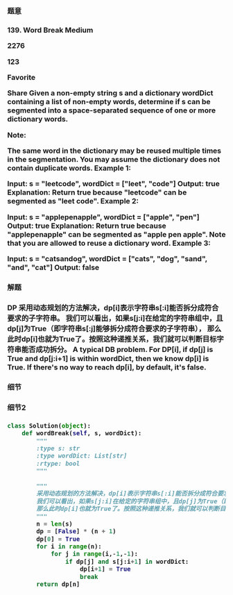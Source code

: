 <h3>题意<h3>
<p>
139. Word Break
Medium

2276

123

Favorite

Share
Given a non-empty string s and a dictionary wordDict containing a list of non-empty words, determine if s can be segmented into a space-separated sequence of one or more dictionary words.

Note:

The same word in the dictionary may be reused multiple times in the segmentation.
You may assume the dictionary does not contain duplicate words.
Example 1:

Input: s = "leetcode", wordDict = ["leet", "code"]
Output: true
Explanation: Return true because "leetcode" can be segmented as "leet code".
Example 2:

Input: s = "applepenapple", wordDict = ["apple", "pen"]
Output: true
Explanation: Return true because "applepenapple" can be segmented as "apple pen apple".
             Note that you are allowed to reuse a dictionary word.
Example 3:

Input: s = "catsandog", wordDict = ["cats", "dog", "sand", "and", "cat"]
Output: false
<p>




<h3>解题<h3>
<p>DP
        采用动态规划的方法解决，dp[i]表示字符串s[:i]能否拆分成符合要求的子字符串。
        我们可以看出，如果s[j:i]在给定的字符串组中，且dp[j]为True（即字符串s[:j]能够拆分成符合要求的子字符串），
        那么此时dp[i]也就为True了。按照这种递推关系，我们就可以判断目标字符串能否成功拆分。
 A typical DB problem. For DP[i], if dp[j] is True and dp[j:i+1] is within wordDict, then we know dp[i] is True. If there's no way to reach dp[i], 
 by default, it's false. 
  
  
  <p>




<h3>细节<h3>
<p>

<p>


<h3>细节2<h3>
<p>

<p>

```python
class Solution(object):
    def wordBreak(self, s, wordDict):
        """
        :type s: str
        :type wordDict: List[str]
        :rtype: bool
        """
        
        """
        采用动态规划的方法解决，dp[i]表示字符串s[:i]能否拆分成符合要求的子字符串。
        我们可以看出，如果s[j:i]在给定的字符串组中，且dp[j]为True（即字符串s[:j]能够拆分成符合要求的子字符串），
        那么此时dp[i]也就为True了。按照这种递推关系，我们就可以判断目标字符串能否成功拆分。
        """
        n = len(s)
        dp = [False] * (n + 1)
        dp[0] = True
        for i in range(n):
            for j in range(i,-1,-1):
                if dp[j] and s[j:i+1] in wordDict:
                    dp[i+1] = True
                    break
        return dp[n]
        
```


